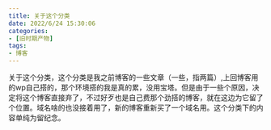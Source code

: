 ```yaml
---
title: 关于这个分类
date: 2022/6/24 15:30:06
categories:
- [旧时期产物]
tags:
- 博客
---
```

关于这个分类，这个分类是我之前博客的一些文章（一些，指两篇）,上回博客用的wp自己搭的，那个环境搭的我是真的累，没用宝塔。但是由于一些个原因，决定将这个博客直接弃了，不过好歹也是自己费那个劲搭的博客，就在这边为它留了个位置。域名啥的也没接着用了，新的博客重新买了一个域名用。这个分类下的内容单纯为留纪念。